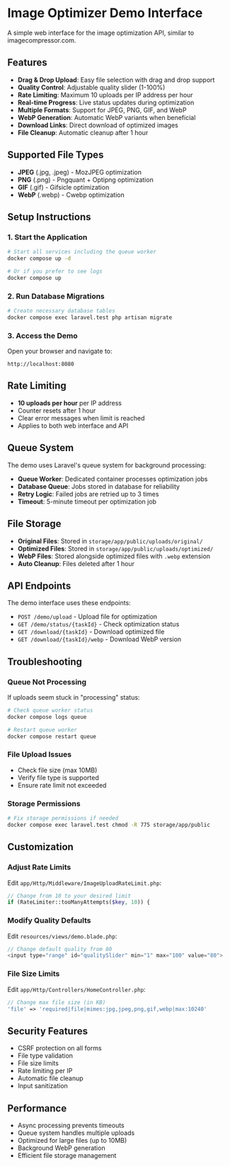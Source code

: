 # Image Optimizer Demo Interface

A simple web interface for the image optimization API, similar to imagecompressor.com.

## Features

- **Drag & Drop Upload**: Easy file selection with drag and drop support
- **Quality Control**: Adjustable quality slider (1-100%)
- **Rate Limiting**: Maximum 10 uploads per IP address per hour
- **Real-time Progress**: Live status updates during optimization
- **Multiple Formats**: Support for JPEG, PNG, GIF, and WebP
- **WebP Generation**: Automatic WebP variants when beneficial
- **Download Links**: Direct download of optimized images
- **File Cleanup**: Automatic cleanup after 1 hour

## Supported File Types

- **JPEG** (.jpg, .jpeg) - MozJPEG optimization
- **PNG** (.png) - Pngquant + Optipng optimization
- **GIF** (.gif) - Gifsicle optimization
- **WebP** (.webp) - Cwebp optimization

## Setup Instructions

### 1. Start the Application

```bash
# Start all services including the queue worker
docker compose up -d

# Or if you prefer to see logs
docker compose up
```

### 2. Run Database Migrations

```bash
# Create necessary database tables
docker compose exec laravel.test php artisan migrate
```

### 3. Access the Demo

Open your browser and navigate to:
```
http://localhost:8080
```

## Rate Limiting

- **10 uploads per hour** per IP address
- Counter resets after 1 hour
- Clear error messages when limit is reached
- Applies to both web interface and API

## Queue System

The demo uses Laravel's queue system for background processing:

- **Queue Worker**: Dedicated container processes optimization jobs
- **Database Queue**: Jobs stored in database for reliability
- **Retry Logic**: Failed jobs are retried up to 3 times
- **Timeout**: 5-minute timeout per optimization job

## File Storage

- **Original Files**: Stored in `storage/app/public/uploads/original/`
- **Optimized Files**: Stored in `storage/app/public/uploads/optimized/`
- **WebP Files**: Stored alongside optimized files with `.webp` extension
- **Auto Cleanup**: Files deleted after 1 hour

## API Endpoints

The demo interface uses these endpoints:

- `POST /demo/upload` - Upload file for optimization
- `GET /demo/status/{taskId}` - Check optimization status
- `GET /download/{taskId}` - Download optimized file
- `GET /download/{taskId}/webp` - Download WebP version

## Troubleshooting

### Queue Not Processing

If uploads seem stuck in "processing" status:

```bash
# Check queue worker status
docker compose logs queue

# Restart queue worker
docker compose restart queue
```

### File Upload Issues

- Check file size (max 10MB)
- Verify file type is supported
- Ensure rate limit not exceeded

### Storage Permissions

```bash
# Fix storage permissions if needed
docker compose exec laravel.test chmod -R 775 storage/app/public
```

## Customization

### Adjust Rate Limits

Edit `app/Http/Middleware/ImageUploadRateLimit.php`:

```php
// Change from 10 to your desired limit
if (RateLimiter::tooManyAttempts($key, 10)) {
```

### Modify Quality Defaults

Edit `resources/views/demo.blade.php`:

```javascript
// Change default quality from 80
<input type="range" id="qualitySlider" min="1" max="100" value="80">
```

### File Size Limits

Edit `app/Http/Controllers/HomeController.php`:

```php
// Change max file size (in KB)
'file' => 'required|file|mimes:jpg,jpeg,png,gif,webp|max:10240'
```

## Security Features

- CSRF protection on all forms
- File type validation
- File size limits
- Rate limiting per IP
- Automatic file cleanup
- Input sanitization

## Performance

- Async processing prevents timeouts
- Queue system handles multiple uploads
- Optimized for large files (up to 10MB)
- Background WebP generation
- Efficient file storage management 